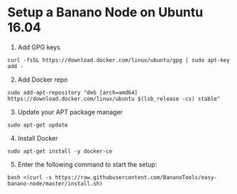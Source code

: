 # Setup a Banano Node on Ubuntu 16.04

1. Add GPG keys
 
```
curl -fsSL https://download.docker.com/linux/ubuntu/gpg | sudo apt-key add -
```

2. Add Docker repo

```
sudo add-apt-repository "deb [arch=amd64] https://download.docker.com/linux/ubuntu $(lsb_release -cs) stable"
```

3. Update your APT package manager

```
sudo apt-get update
```

4. Install Docker

```
sudo apt-get install -y docker-ce
```

5. Enter the following command to start the setup:

```
bash <(curl -s https://raw.githubusercontent.com/BananoTools/easy-banano-node/master/install.sh)
```
